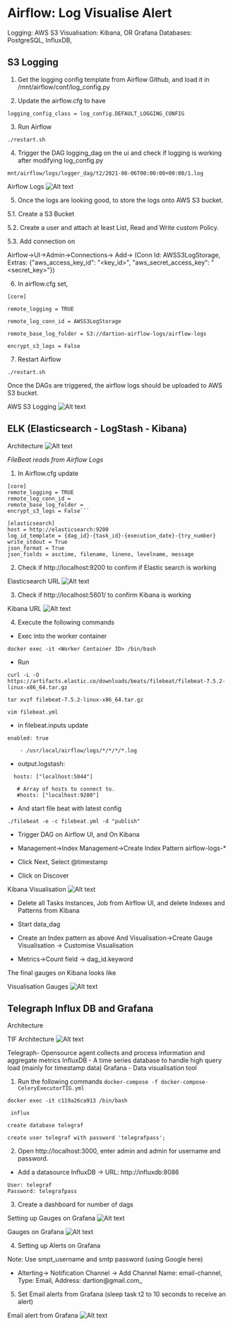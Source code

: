 # Airflow: Log Visualise Alert

Logging: AWS S3
Visualisation: Kibana, OR Grafana
Databases: PostgreSQL, InfluxDB,

## S3 Logging

1. Get the logging config template from Airflow Github, and load it in /mnt/airflow/conf/log_config.py


2. Update the airflow.cfg to have

`logging_config_class = log_config.DEFAULT_LOGGING_CONFIG`

3. Run Airflow

```./restart.sh```

4. Trigger the DAG logging_dag on the ui and check if logging is working after modifying log_config.py

`mnt/airflow/logs/logger_dag/t2/2021-08-06T00:00:00+00:00/1.log`

Airflow Logs ![Alt text](screenshots/screenshot1.png?raw=true "Airflow Branching of Tasks")

5. Once the logs are looking good, to store the logs onto AWS S3 bucket.

5.1. Create a S3 Bucket

5.2. Create a user and attach at least List, Read and Write custom Policy.

5.3. Add connection on

Airflow->UI->Admin->Connections->
Add-> (Conn Id: AWSS3LogStorage, Extras: {"aws_access_key_id": "<key_id>", "aws_secret_access_key": "<secret_key>"})

6. In airflow.cfg set,

`[core]`

`remote_logging = TRUE`

`remote_log_conn_id = AWSS3LogStorage`

`remote_base_log_folder = S3://dartion-airflow-logs/airflow-logs`

`encrypt_s3_logs = False`


7. Restart Airflow

`./restart.sh`

Once the DAGs are triggered, the airflow logs should be uploaded to AWS S3 bucket.

AWS S3 Logging ![Alt text](screenshots/screenshot2.png?raw=true "Logs uploaded to S3 bucket")


## ELK (Elasticsearch - LogStash - Kibana)

Architecture ![Alt text](screenshots/elk-architecture.png?raw=true "ELK Architecture")

_FileBeat reads from Airflow Logs_


1. In Airflow.cfg update
```
[core]
remote_logging = TRUE
remote_log_conn_id =
remote_base_log_folder =
encrypt_s3_logs = False```
```
```
[elasticsearch]
host = http://elasticsearch:9200
log_id_template = {dag_id}-{task_id}-{execution_date}-{try_number}
write_stdout = True
json_format = True
json_fields = asctime, filename, lineno, levelname, message
```

2. Check if http://localhost:9200 to confirm if Elastic search is working

Elasticsearch URL ![Alt text](screenshots/screenshot4.png?raw=true "Elasticsearch URL")

3. Check if http://localhost:5601/ to confirm Kibana is working

Kibana URL ![Alt text](screenshots/screenshot5.png?raw=true "Kibana URL")

4. Execute the following commands

- Exec into the worker container

```docker exec -it <Worker Container ID> /bin/bash```

- Run

```curl -L -O https://artifacts.elastic.co/downloads/beats/filebeat/filebeat-7.5.2-linux-x86_64.tar.gz``` 

```tar xvzf filebeat-7.5.2-linux-x86_64.tar.gz ```

```vim filebeat.yml ```

- in filebeat.inputs  update

```enabled: true```

``` paths:
    - /usr/local/airflow/logs/*/*/*/*.log
```
- output.logstash:

```  # The Logstash hosts
  hosts: ["localhost:5044"]
```

``` #output.elasticsearch:
   # Array of hosts to connect to.
   #hosts: ["localhost:9200"]
```

- And start file beat with latest config

```./filebeat -e -c filebeat.yml -d "publish"```


- Trigger DAG on Airflow UI, and On Kibana

- Management->Index Management->Create Index Pattern
airflow-logs-*

- Click Next, Select @timestamp

- Click on Discover

Kibana Visualisation ![Alt text](screenshots/screenshot6.png?raw=true "Kibana Visualisation")

- Delete all Tasks Instances, Job from Airflow UI, and delete Indexes and Patterns from Kibana

- Start data_dag

- Create an Index pattern as above And Visualisation->Create Gauge Visualisation -> Customise Visualisation

- Metrics->Count
  field -> dag_id.keyword

The final gauges on Kibana looks like

Visualisation Gauges ![Alt text](screenshots/screenshot7.png?raw=true "Visualisation Gauges")

## Telegraph Influx DB and Grafana

Architecture

TIF Architecture ![Alt text](screenshots/tif-architecture.png?raw=true "TIF Architecture")

Telegraph- Opensource agent collects and process information and aggregate metrics
InfluxDB - A time series database to handle high query load (mainly for timestamp data)
Grafana - Data visualisation tool

1. Run the following commands
```docker-compose -f docker-compose-CeleryExecutorTIG.yml ```

```docker exec -it c119a26ca913 /bin/bash```

``` influx```

```create database telegraf```

```create user telegraf with password 'telegrafpass';```

2. Open http://localhost:3000, enter admin and admin for username and password.

- Add a datasource InfluxDB -> URL: http://influxdb:8086

```Database: telegraf
User: telegraf
Password: telegrafpass
```

3. Create a dashboard for number of dags

Setting up Gauges on Grafana ![Alt text](screenshots/tif-2.png?raw=true "Setting up Gauges on Grafana")

Gauges on Grafana ![Alt text](screenshots/tif-1.png?raw=true "Gauges on Grafana")

4. Setting up Alerts on Grafana

Note: Use smpt_username and smtp password (using Google here)

- Alterting-> Notification Channel -> Add Channel
 Name: email-channel, Type: Email, Address: dartion@gmail.com_

5. Set Email alerts from Grafana (sleep task t2 to 10 seconds to receive an alert)

Email alert from Grafana ![Alt text](screenshots/screenshot8.png?raw=true "Email alert from Grafana")





